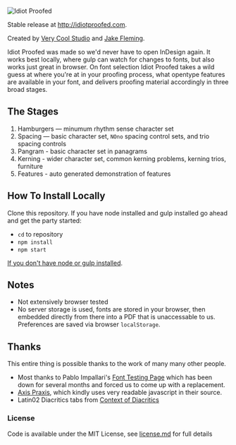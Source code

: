 ![Idiot Proofed](http://idiotproofed.com/images/github-share.jpg)


Stable release at http://idiotproofed.com.

Created by [Very Cool Studio](https://verycoolstudio.com) and [Jake Fleming](https://www.futurefonts.xyz/jake-fleming).

Idiot Proofed was made so we'd never have to open InDesign again. It works best locally, where gulp can watch for changes to fonts, but also works just great in browser. On font selection Idiot Proofed takes a wild guess at where you're at in your proofing process, what opentype features are available in your font, and delivers proofing material accordingly in three broad stages. 

## The Stages
1. Hamburgers — minumum rhythm sense character set
2. Spacing — basic character set, `NOno` spacing control sets, and trio spacing controls
3. Pangram - basic character set in panagrams
4. Kerning - wider character set, common kerning problems, kerning trios, furniture
5. Features - auto generated demonstration of features

## How To Install Locally
Clone this repository. If you have node installed and gulp installed go ahead and get the party started:
* `cd` to repository
* `npm install`
* `npm start`

[If you don't have node or gulp installed](https://www.google.com/search?q=install+node+and+gulp&oq=install+node+and+gulp&aqs=chrome..69i57j0l5.5274j1j7&sourceid=chrome&ie=UTF-8).

## Notes

* Not extensively browser tested
* No server storage is used, fonts are stored in your browser, then embedded directly from there into a PDF that is unaccessable to us. Preferences are saved via browser `localStorage`.

## Thanks

This entire thing is possible thanks to the work of many many other people.

* Most thanks to Pablo Impallari's [Font Testing Page](https://github.com/impallari/Font-Testing-Page/) which has been down for several months and forced us to come up with a replacement.
* [Axis Praxis](http://axis-praxis.org), which kindly uses very readable javascript in their source.
* Latin02 Diacritics tabs from [Context of Diacritics](http://urtd.net/projects/cod)

### License

Code is available under the MIT License, see [license.md](license.md) for full details

